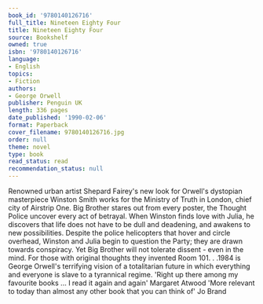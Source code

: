 ```yaml
---
book_id: '9780140126716'
full_title: Nineteen Eighty Four
title: Nineteen Eighty Four
source: Bookshelf
owned: true
isbn: '9780140126716'
language:
- English
topics:
- Fiction
authors:
- George Orwell
publisher: Penguin UK
length: 336 pages
date_published: '1990-02-06'
format: Paperback
cover_filename: 9780140126716.jpg
order: null
theme: novel
type: book
read_status: read
recommendation_status: null
---
```

Renowned urban artist Shepard Fairey's new look for Orwell's dystopian masterpiece
Winston Smith works for the Ministry of Truth in London, chief city of Airstrip One. Big Brother stares out from every poster, the Thought Police uncover every act of betrayal. When Winston finds love with Julia, he discovers that life does not have to be dull and deadening, and awakens to new possibilities. Despite the police helicopters that hover and circle overhead, Winston and Julia begin to question the Party; they are drawn towards conspiracy. Yet Big Brother will not tolerate dissent - even in the mind. For those with original thoughts they invented Room 101. . .1984 is George Orwell's terrifying vision of a totalitarian future in which everything and everyone is slave to a tyrannical regime.
'Right up there among my favourite books ... I read it again and again' Margaret Atwood
'More relevant to today than almost any other book that you can think of' Jo Brand
